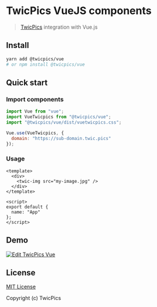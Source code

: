 # TwicPics VueJS components

> [TwicPics](https://www.twicpics.com) integration with Vue.js

## Install

```bash
yarn add @twicpics/vue
# or npm install @twicpics/vue
```

## Quick start

### Import components

```js
import Vue from "vue";
import VueTwicpics from "@twicpics/vue";
import "@twicpics/vue/dist/vuetwicpics.css";

Vue.use(VueTwicpics, {
  domain: "https://sub-domain.twic.pics"
});
```

### Usage

```vue
<template>
  <div>
    <twic-img src="my-image.jpg" />
  </div>
</template>

<script>
export default {
  name: "App"
};
</script>
```

## Demo

[![Edit TwicPics Vue](https://codesandbox.io/static/img/play-codesandbox.svg)](https://codesandbox.io/s/twicpics-vue-vdrbn?fontsize=14&hidenavigation=1&theme=dark)

## License

[MIT License](./LICENSE)

Copyright (c) TwicPics
